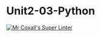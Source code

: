 # Unit2-03-Python
[![Mr Coxall's Super Linter](https://github.com/ICS3U-C-Programming-LilyC/Unit2-03-Python/workflows/Mr%20Coxall's%20Super%20Linter/badge.svg)](https://github.com/ICS3U-C-Programming-LilyC/Unit2-03-Python/actions/)
